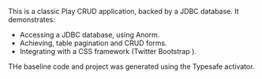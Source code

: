 This is a classic Play CRUD application, backed by a JDBC database. It demonstrates:

- Accessing a JDBC database, using Anorm.
- Achieving, table pagination and CRUD forms.
- Integrating with a CSS framework (Twitter Bootstrap ).

THe baseline code and project was generated using the Typesafe activator.
